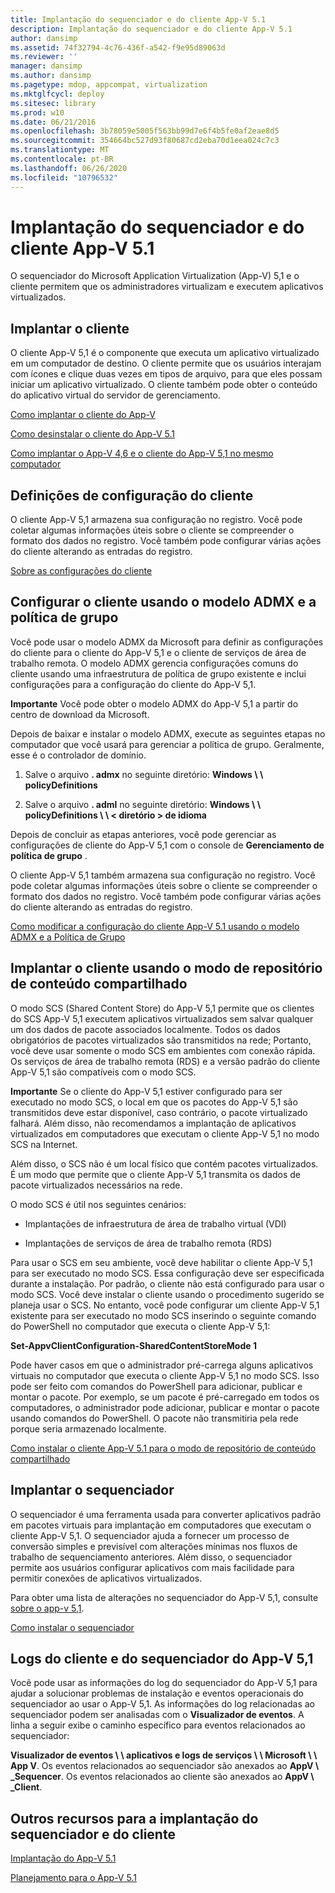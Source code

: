 ```yaml
---
title: Implantação do sequenciador e do cliente App-V 5.1
description: Implantação do sequenciador e do cliente App-V 5.1
author: dansimp
ms.assetid: 74f32794-4c76-436f-a542-f9e95d89063d
ms.reviewer: ''
manager: dansimp
ms.author: dansimp
ms.pagetype: mdop, appcompat, virtualization
ms.mktglfcycl: deploy
ms.sitesec: library
ms.prod: w10
ms.date: 06/21/2016
ms.openlocfilehash: 3b78059e5005f563bb99d7e6f4b5fe0af2eae8d5
ms.sourcegitcommit: 354664bc527d93f80687cd2eba70d1eea024c7c3
ms.translationtype: MT
ms.contentlocale: pt-BR
ms.lasthandoff: 06/26/2020
ms.locfileid: "10796532"
---
```

# Implantação do sequenciador e do cliente App-V 5.1


O sequenciador do Microsoft Application Virtualization (App-V) 5,1 e o cliente permitem que os administradores virtualizam e executem aplicativos virtualizados.

## Implantar o cliente


O cliente App-V 5,1 é o componente que executa um aplicativo virtualizado em um computador de destino. O cliente permite que os usuários interajam com ícones e clique duas vezes em tipos de arquivo, para que eles possam iniciar um aplicativo virtualizado. O cliente também pode obter o conteúdo do aplicativo virtual do servidor de gerenciamento.

[Como implantar o cliente do App-V](how-to-deploy-the-app-v-client-51gb18030.md)

[Como desinstalar o cliente do App-V 5.1](how-to-uninstall-the-app-v-51-client.md)

[Como implantar o App-V 4,6 e o cliente do App-V 5,1 no mesmo computador](how-to-deploy-the-app-v-46-and-the-app-v--51-client-on-the-same-computer.md)

## Definições de configuração do cliente


O cliente App-V 5,1 armazena sua configuração no registro. Você pode coletar algumas informações úteis sobre o cliente se compreender o formato dos dados no registro. Você também pode configurar várias ações do cliente alterando as entradas do registro.

[Sobre as configurações do cliente](about-client-configuration-settings51.md)

## Configurar o cliente usando o modelo ADMX e a política de grupo


Você pode usar o modelo ADMX da Microsoft para definir as configurações do cliente para o cliente do App-V 5,1 e o cliente de serviços de área de trabalho remota. O modelo ADMX gerencia configurações comuns do cliente usando uma infraestrutura de política de grupo existente e inclui configurações para a configuração do cliente do App-V 5,1.

**Importante**  Você pode obter o modelo ADMX do App-V 5,1 a partir do centro de download da Microsoft.

 

Depois de baixar e instalar o modelo ADMX, execute as seguintes etapas no computador que você usará para gerenciar a política de grupo. Geralmente, esse é o controlador de domínio.

1.  Salve o arquivo **. admx** no seguinte diretório: **Windows \ \ policyDefinitions**

2.  Salve o arquivo **. adml** no seguinte diretório: **Windows \ \ policyDefinitions \ \ &lt; diretório &gt; de idioma**

Depois de concluir as etapas anteriores, você pode gerenciar as configurações de cliente do App-V 5,1 com o console de **Gerenciamento de política de grupo** .

O cliente App-V 5,1 também armazena sua configuração no registro. Você pode coletar algumas informações úteis sobre o cliente se compreender o formato dos dados no registro. Você também pode configurar várias ações do cliente alterando as entradas do registro.

[Como modificar a configuração do cliente App-V 5.1 usando o modelo ADMX e a Política de Grupo](how-to-modify-app-v-51-client-configuration-using-the-admx-template-and-group-policy.md)

## Implantar o cliente usando o modo de repositório de conteúdo compartilhado


O modo SCS (Shared Content Store) do App-V 5,1 permite que os clientes do SCS App-V 5,1 executem aplicativos virtualizados sem salvar qualquer um dos dados de pacote associados localmente. Todos os dados obrigatórios de pacotes virtualizados são transmitidos na rede; Portanto, você deve usar somente o modo SCS em ambientes com conexão rápida. Os serviços de área de trabalho remota (RDS) e a versão padrão do cliente App-V 5,1 são compatíveis com o modo SCS.

**Importante**  Se o cliente do App-V 5,1 estiver configurado para ser executado no modo SCS, o local em que os pacotes do App-V 5,1 são transmitidos deve estar disponível, caso contrário, o pacote virtualizado falhará. Além disso, não recomendamos a implantação de aplicativos virtualizados em computadores que executam o cliente App-V 5,1 no modo SCS na Internet.

 

Além disso, o SCS não é um local físico que contém pacotes virtualizados. É um modo que permite que o cliente App-V 5,1 transmita os dados de pacote virtualizados necessários na rede.

O modo SCS é útil nos seguintes cenários:

-   Implantações de infraestrutura de área de trabalho virtual (VDI)

-   Implantações de serviços de área de trabalho remota (RDS)

Para usar o SCS em seu ambiente, você deve habilitar o cliente App-V 5,1 para ser executado no modo SCS. Essa configuração deve ser especificada durante a instalação. Por padrão, o cliente não está configurado para usar o modo SCS. Você deve instalar o cliente usando o procedimento sugerido se planeja usar o SCS. No entanto, você pode configurar um cliente App-V 5,1 existente para ser executado no modo SCS inserindo o seguinte comando do PowerShell no computador que executa o cliente App-V 5,1:

**Set-AppvClientConfiguration-SharedContentStoreMode 1**

Pode haver casos em que o administrador pré-carrega alguns aplicativos virtuais no computador que executa o cliente App-V 5,1 no modo SCS. Isso pode ser feito com comandos do PowerShell para adicionar, publicar e montar o pacote. Por exemplo, se um pacote é pré-carregado em todos os computadores, o administrador pode adicionar, publicar e montar o pacote usando comandos do PowerShell. O pacote não transmitiria pela rede porque seria armazenado localmente.

[Como instalar o cliente App-V 5.1 para o modo de repositório de conteúdo compartilhado](how-to-install-the-app-v-51-client-for-shared-content-store-mode.md)

## Implantar o sequenciador


O sequenciador é uma ferramenta usada para converter aplicativos padrão em pacotes virtuais para implantação em computadores que executam o cliente App-V 5,1. O sequenciador ajuda a fornecer um processo de conversão simples e previsível com alterações mínimas nos fluxos de trabalho de sequenciamento anteriores. Além disso, o sequenciador permite aos usuários configurar aplicativos com mais facilidade para permitir conexões de aplicativos virtualizados.

Para obter uma lista de alterações no sequenciador do App-V 5,1, consulte [sobre o app-v 5,1](about-app-v-51.md).

[Como instalar o sequenciador](how-to-install-the-sequencer-51beta-gb18030.md)

## <a href="" id="---------app-v-5-1-client-and-sequencer-logs"></a> Logs do cliente e do sequenciador do App-V 5,1


Você pode usar as informações do log do sequenciador do App-V 5,1 para ajudar a solucionar problemas de instalação e eventos operacionais do sequenciador ao usar o App-V 5,1. As informações do log relacionadas ao sequenciador podem ser analisadas com o **Visualizador de eventos**. A linha a seguir exibe o caminho específico para eventos relacionados ao sequenciador:

**Visualizador de eventos \ \ aplicativos e logs de serviços \ \ Microsoft \ \ App V**. Os eventos relacionados ao sequenciador são anexados ao **AppV \ _Sequencer**. Os eventos relacionados ao cliente são anexados ao **AppV \ _Client**.

## Outros recursos para a implantação do sequenciador e do cliente


[Implantação do App-V 5.1](deploying-app-v-51.md)

[Planejamento para o App-V 5.1](planning-for-app-v-51.md)






 

 





